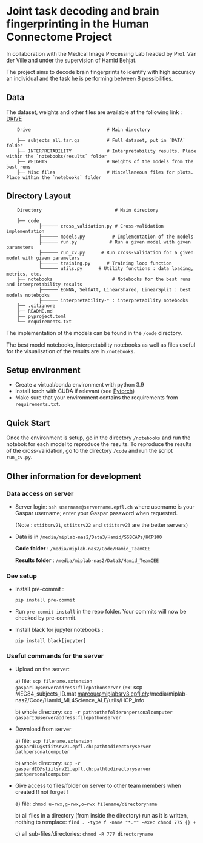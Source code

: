 # Joint task decoding and brain fingerprinting in the Human Connectome Project

In collaboration with the Medical Image Processing Lab headed by Prof. Van der Ville and under the supervision of Hamid Behjat.

The project aims to decode brain fingerprints to identify with high accuracy an individual and the task he is performing between 8 possibilities.

## Data

The dataset, weights and other files are available at the following link : [DRIVE](https://drive.google.com/drive/folders/1IIhq2hCqzllpcvsiw3aTDlshQc6jvX5W?usp=sharing)

        Drive                            # Main directory

        ├── subjects_all.tar.gz          # Full dataset, put in `DATA` folder
        ├── INTERPRETABILITY             # Interpretability results. Place within the `notebooks/results` folder
        ├── WEIGHTS                      # Weights of the models from the best runs
        ├── Misc files                   # Miscellaneous files for plots. Place within the `notebooks` folder

## Directory Layout

        Directory                           # Main directory

        ├── code
                ├────── cross_validation.py # Cross-validation implementation
                ├────── models.py          # Implementation of the models
                ├────── run.py            # Run a given model with given parameters
                ├────── run_cv.py      # Run cross-validation for a given model with given parameters
                ├────── training.py      # Training loop function
                └────── utils.py      # Utility functions : data loading, metrics, etc.
        ├── notebooks                      # Notebooks for the best runs and interpretability results
                ├────── EGNNA, SelfAtt, LinearShared, LinearSplit : best models notebooks
                ├────── interpretability-* : interpretability notebooks
        ├── .gitignore
        ├── README.md
        ├── pyproject.toml
        └── requirements.txt

The implementation of the models can be found in the `/code` directory.

The best model notebooks, interpretability notebooks as well as files useful for the visualisation of the results are in `/notebooks`.

## Setup environment

- Create a virtual/conda environment with python 3.9
- Install torch with CUDA if relevant (see [Pytorch](https://pytorch.org/get-started/locally/))
- Make sure that your environment contains the requirements from `requirements.txt`.

## Quick Start

Once the environment is setup, go in the directory `/notebooks` and run the notebok for each model to reproduce the results.
To reproduce the results of the cross-validation, go to the directory `/code` and run the script `run_cv.py`.

## Other information for development

### Data access on server

* Server login:
`ssh username@servername.epfl.ch`
where username is your Gaspar username; enter your Gaspar password when requested.

    (Note : `stiitsrv21`, `stiitsrv22` and `stiitsrv23` are the better servers)

* Data is in `/media/miplab-nas2/Data3/Hamid/SSBCAPs/HCP100`

    **Code folder** :
    `/media/miplab-nas2/Code/Hamid_TeamCEE`

    **Results folder** :
    `/media/miplab-nas2/Data3/Hamid_TeamCEE`

### Dev setup

* Install pre-commit :

    `pip install pre-commit`

* Run `pre-commit install` in the repo folder.
Your commits will now be checked by pre-commit.

* Install black for jupyter notebooks :

    `pip install black[jupyter]`

### Useful commands for the server

* Upload on the server:

    a) file:
   `scp filename.extension gasparID@serveraddress:filepathonserver` (ex: scp MEG84_subjects_ID.mat marcou@miplabsrv3.epfl.ch:/media/miplab-nas2/Code/Hamid_ML4Science_ALE/utils/HCP_info

    b)  whole directory:
 `scp -r pathtothefolderonpersonalcomputer gasparID@serveraddress:filepathonserver`

* Download from server

    a) file:  `scp filename.extension gaspardID@stiitsrv21.epfl.ch:pathtodirectoryserver pathpersonalcomputer`

    b)  whole directory:
   `scp -r gaspardID@stiitsrv21.epfl.ch:pathtodirectoryserver pathpersonalcomputer`


* Give access to files/folder on server to other team members when created !! not forget !

    a) file:  `chmod u=rwx,g=rwx,o=rwx filename/directoryname`

    b) all files in a directory (from inside the directory) run as it is written, nothing to remplace:  `find . -type f -name "*.*" -exec chmod 775 {} +`

    c) all sub-files/directories:  `chmod -R 777 directoryname`
